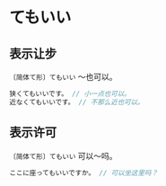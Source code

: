 # てもいい

## 表示让步

`〔简体て形〕てもいい` ～也可以。

```js
狭くてもいいです。 // 小一点也可以。
近なくてもいいです。 // 不那么近也可以。
```

## 表示许可

`〔简体て形〕てもいい` 可以～吗。

```js
ここに座ってもいいですか。 // 可以坐这里吗？
```
